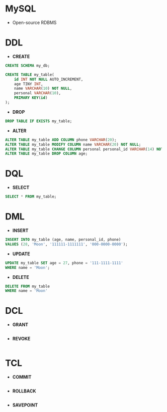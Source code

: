 # MySQL
- Open-source RDBMS 

# DDL
- **CREATE**
```SQL
CREATE SCHEMA my_db;

CREATE TABLE my_table(
    id INT NOT NULL AUTO_INCREMENT,
    age TINY INT,
    name VARCHAR(10) NOT NULL,
    personal VARCHAR(10),
    PRIMARY KEY(id)
);
```
- **DROP**
```SQL
DROP TABLE IF EXISTS my_table;
```
- **ALTER**
```SQL
ALTER TABLE my_table ADD COLUMN phone VARCHAR(20);
ALTER TABLE my_table MODIFY COLUMN name VARCHAR(20) NOT NULL;
ALTER TABLE my_table CHANGE COLUMN personal personal_id VARCHAR(14) NOT NULL;
ALTER TABLE my_table DROP COLUMN age;
```

# DQL
- **SELECT**
```SQL
SELECT * FROM my_table;
```

# DML
- **INSERT**
```SQL
INSERT INTO my_table (age, name, personal_id, phone)
VALUES (28, 'Moon', '111111-1111111', '000-0000-0000');
```
- **UPDATE**
```SQL
UPDATE my_table SET age = 27, phone = '111-1111-1111'
WHERE name = 'Moon';
```
- **DELETE**
```SQL
DELETE FROM my_table
WHERE name = 'Moon'
```

# DCL
- **GRANT**
```SQL
```
- **REVOKE**
```SQL
```

# TCL
- **COMMIT**
```SQL
```
- **ROLLBACK**
```SQL
```
- **SAVEPOINT**
```SQL
```
